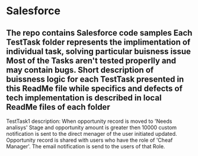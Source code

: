 # Salesforce
The repo contains Salesforce code samples
Each TestTask folder represents the implimentation of individual task, solving particular buisness issue
Most of the Tasks aren't tested properlly and may contain bugs.
Short description of buissness logic for each TestTask presented in this ReadMe file while 
specifics and defects of tech implementation is described in local ReadMe files of each folder
----------------------------------------------------------------

TestTask1 description:
When opportunity record is moved to 'Needs analisys' Stage and opportunity amount
is greater then 10000 custom notification is sent to the direct menager of the user initiated updated.
Opportunity record is shared with users who have the role of 'Cheaf Manager'. The email notification is send to the users of that Role.
